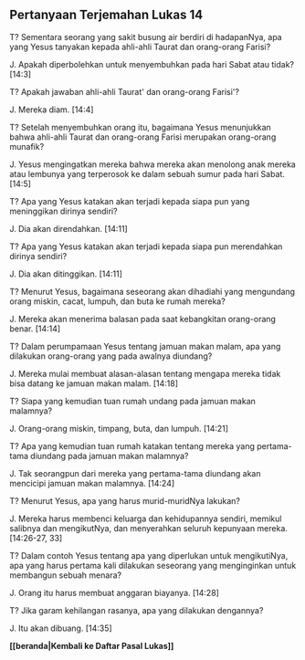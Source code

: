 ﻿## Pertanyaan Terjemahan Lukas 14 ##

T? Sementara seorang yang sakit busung air berdiri di hadapanNya, apa yang Yesus tanyakan kepada ahli-ahli Taurat dan orang-orang Farisi?

J. Apakah diperbolehkan untuk menyembuhkan pada hari Sabat atau tidak? [14:3]

T? Apakah jawaban ahli-ahli Taurat' dan orang-orang Farisi'?

J. Mereka diam. [14:4]

T? Setelah menyembuhkan orang itu, bagaimana Yesus menunjukkan bahwa ahli-ahli Taurat dan orang-orang Farisi merupakan orang-orang munafik?

J. Yesus mengingatkan mereka bahwa mereka akan menolong anak mereka atau lembunya yang terperosok ke dalam sebuah sumur pada hari Sabat. [14:5]

T? Apa yang Yesus katakan akan terjadi kepada siapa pun yang meninggikan dirinya sendiri?

J. Dia akan direndahkan. [14:11]

T? Apa yang Yesus katakan akan terjadi kepada siapa pun merendahkan dirinya sendiri?

J. Dia akan ditinggikan. [14:11]

T? Menurut Yesus, bagaimana seseorang akan dihadiahi yang mengundang orang miskin, cacat, lumpuh, dan buta ke rumah mereka?

J. Mereka akan menerima balasan pada saat kebangkitan orang-orang benar. [14:14]

T? Dalam perumpamaan Yesus tentang jamuan makan malam, apa yang dilakukan orang-orang yang pada awalnya diundang?

J. Mereka mulai membuat alasan-alasan tentang mengapa mereka tidak bisa datang ke jamuan makan malam. [14:18]

T? Siapa yang kemudian tuan rumah undang pada jamuan makan malamnya?

J. Orang-orang miskin, timpang, buta, dan lumpuh. [14:21]

T? Apa yang kemudian tuan rumah katakan tentang mereka yang pertama-tama diundang pada jamuan makan malamnya?

J. Tak seorangpun dari mereka yang pertama-tama diundang akan mencicipi jamuan makan malamnya. [14:24]

T? Menurut Yesus, apa yang harus murid-muridNya lakukan?

J. Mereka harus membenci keluarga dan kehidupannya sendiri, memikul salibnya dan mengikutNya, dan menyerahkan seluruh kepunyaan mereka. [14:26-27, 33]

T? Dalam contoh Yesus tentang apa yang diperlukan untuk mengikutiNya, apa yang harus pertama kali dilakukan seseorang yang menginginkan untuk membangun sebuah menara?

J. Orang itu harus membuat anggaran biayanya. [14:28]

T? Jika garam kehilangan rasanya, apa yang dilakukan dengannya?

J. Itu akan dibuang. [14:35]

__[[beranda|Kembali ke Daftar Pasal Lukas]]__

